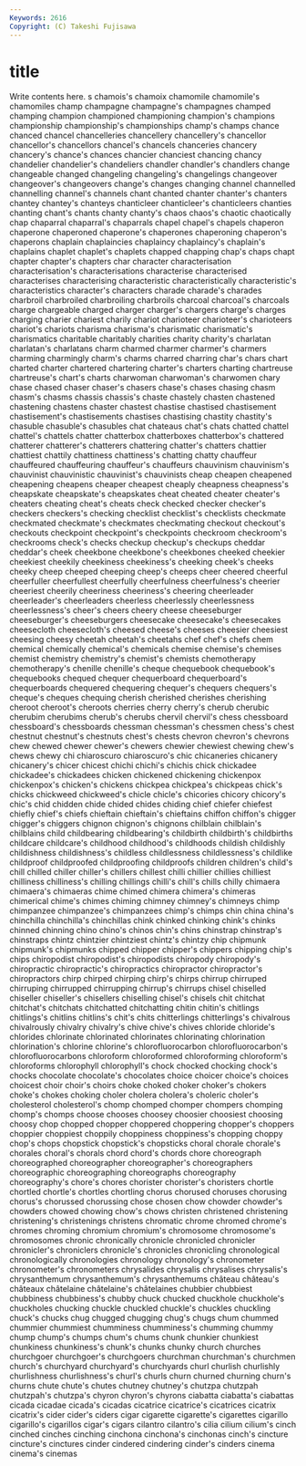 ```yaml
---
Keywords: 2616 
Copyright: (C) Takeshi Fujisawa
---
```


# title

Write contents here.
s chamois's chamoix chamomile chamomile's chamomiles
champ champagne champagne's champagnes champed champing champion championed championing champion's
champions championship championship's championships champ's champs chance chanced chancel chancelleries
chancellery chancellery's chancellor chancellor's chancellors chancel's chancels chanceries chancery chancery's
chance's chances chancier chanciest chancing chancy chandelier chandelier's chandeliers chandler
chandler's chandlers change changeable changed changeling changeling's changelings changeover changeover's
changeovers change's changes changing channel channelled channelling channel's channels chant
chanted chanter chanter's chanters chantey chantey's chanteys chanticleer chanticleer's chanticleers
chanties chanting chant's chants chanty chanty's chaos chaos's chaotic chaotically
chap chaparral chaparral's chaparrals chapel chapel's chapels chaperon chaperone chaperoned
chaperone's chaperones chaperoning chaperon's chaperons chaplain chaplaincies chaplaincy chaplaincy's chaplain's
chaplains chaplet chaplet's chaplets chapped chapping chap's chaps chapt chapter
chapter's chapters char character characterisation characterisation's characterisations characterise characterised characterises
characterising characteristic characteristically characteristic's characteristics character's characters charade charade's charades
charbroil charbroiled charbroiling charbroils charcoal charcoal's charcoals charge chargeable charged
charger charger's chargers charge's charges charging charier chariest charily chariot
charioteer charioteer's charioteers chariot's chariots charisma charisma's charismatic charismatic's charismatics
charitable charitably charities charity charity's charlatan charlatan's charlatans charm charmed
charmer charmer's charmers charming charmingly charm's charms charred charring char's
chars chart charted charter chartered chartering charter's charters charting chartreuse
chartreuse's chart's charts charwoman charwoman's charwomen chary chase chased chaser
chaser's chasers chase's chases chasing chasm chasm's chasms chassis chassis's
chaste chastely chasten chastened chastening chastens chaster chastest chastise chastised
chastisement chastisement's chastisements chastises chastising chastity chastity's chasuble chasuble's chasubles
chat chateaus chat's chats chatted chattel chattel's chattels chatter chatterbox
chatterboxes chatterbox's chattered chatterer chatterer's chatterers chattering chatter's chatters chattier
chattiest chattily chattiness chattiness's chatting chatty chauffeur chauffeured chauffeuring chauffeur's
chauffeurs chauvinism chauvinism's chauvinist chauvinistic chauvinist's chauvinists cheap cheapen cheapened
cheapening cheapens cheaper cheapest cheaply cheapness cheapness's cheapskate cheapskate's cheapskates
cheat cheated cheater cheater's cheaters cheating cheat's cheats check checked
checker checker's checkers checkers's checking checklist checklist's checklists checkmate checkmated
checkmate's checkmates checkmating checkout checkout's checkouts checkpoint checkpoint's checkpoints checkroom
checkroom's checkrooms check's checks checkup checkup's checkups cheddar cheddar's cheek
cheekbone cheekbone's cheekbones cheeked cheekier cheekiest cheekily cheekiness cheekiness's cheeking
cheek's cheeks cheeky cheep cheeped cheeping cheep's cheeps cheer cheered
cheerful cheerfuller cheerfullest cheerfully cheerfulness cheerfulness's cheerier cheeriest cheerily cheeriness
cheeriness's cheering cheerleader cheerleader's cheerleaders cheerless cheerlessly cheerlessness cheerlessness's cheer's
cheers cheery cheese cheeseburger cheeseburger's cheeseburgers cheesecake cheesecake's cheesecakes cheesecloth
cheesecloth's cheesed cheese's cheeses cheesier cheesiest cheesing cheesy cheetah cheetah's
cheetahs chef chef's chefs chem chemical chemically chemical's chemicals chemise
chemise's chemises chemist chemistry chemistry's chemist's chemists chemotherapy chemotherapy's chenille
chenille's cheque chequebook chequebook's chequebooks chequed chequer chequerboard chequerboard's chequerboards
chequered chequering chequer's chequers chequers's cheque's cheques chequing cherish cherished
cherishes cherishing cheroot cheroot's cheroots cherries cherry cherry's cherub cherubic
cherubim cherubims cherub's cherubs chervil chervil's chess chessboard chessboard's chessboards
chessman chessman's chessmen chess's chest chestnut chestnut's chestnuts chest's chests
chevron chevron's chevrons chew chewed chewer chewer's chewers chewier chewiest
chewing chew's chews chewy chi chiaroscuro chiaroscuro's chic chicaneries chicanery
chicanery's chicer chicest chichi chichi's chichis chick chickadee chickadee's chickadees
chicken chickened chickening chickenpox chickenpox's chicken's chickens chickpea chickpea's chickpeas
chick's chicks chickweed chickweed's chicle chicle's chicories chicory chicory's chic's
chid chidden chide chided chides chiding chief chiefer chiefest chiefly
chief's chiefs chieftain chieftain's chieftains chiffon chiffon's chigger chigger's chiggers
chignon chignon's chignons chilblain chilblain's chilblains child childbearing childbearing's childbirth
childbirth's childbirths childcare childcare's childhood childhood's childhoods childish childishly childishness
childishness's childless childlessness childlessness's childlike childproof childproofed childproofing childproofs children
children's child's chill chilled chiller chiller's chillers chillest chilli chillier
chillies chilliest chilliness chilliness's chilling chillings chilli's chill's chills chilly
chimaera chimaera's chimaeras chime chimed chimera chimera's chimeras chimerical chime's
chimes chiming chimney chimney's chimneys chimp chimpanzee chimpanzee's chimpanzees chimp's
chimps chin china china's chinchilla chinchilla's chinchillas chink chinked chinking
chink's chinks chinned chinning chino chino's chinos chin's chins chinstrap
chinstrap's chinstraps chintz chintzier chintziest chintz's chintzy chip chipmunk chipmunk's
chipmunks chipped chipper chipper's chippers chipping chip's chips chiropodist chiropodist's
chiropodists chiropody chiropody's chiropractic chiropractic's chiropractics chiropractor chiropractor's chiropractors chirp
chirped chirping chirp's chirps chirrup chirruped chirruping chirrupped chirrupping chirrup's
chirrups chisel chiselled chiseller chiseller's chisellers chiselling chisel's chisels chit
chitchat chitchat's chitchats chitchatted chitchatting chitin chitin's chitlings chitlings's chitlins
chitlins's chit's chits chitterlings chitterlings's chivalrous chivalrously chivalry chivalry's chive
chive's chives chloride chloride's chlorides chlorinate chlorinated chlorinates chlorinating chlorination
chlorination's chlorine chlorine's chlorofluorocarbon chlorofluorocarbon's chlorofluorocarbons chloroform chloroformed chloroforming chloroform's
chloroforms chlorophyll chlorophyll's chock chocked chocking chock's chocks chocolate chocolate's
chocolates choice choicer choice's choices choicest choir choir's choirs choke
choked choker choker's chokers choke's chokes choking choler cholera cholera's
choleric choler's cholesterol cholesterol's chomp chomped chomper chompers chomping chomp's
chomps choose chooses choosey choosier choosiest choosing choosy chop chopped
chopper choppered choppering chopper's choppers choppier choppiest choppily choppiness choppiness's
chopping choppy chop's chops chopstick chopstick's chopsticks choral chorale chorale's
chorales choral's chorals chord chord's chords chore choreograph choreographed choreographer
choreographer's choreographers choreographic choreographing choreographs choreography choreography's chore's chores chorister
chorister's choristers chortle chortled chortle's chortles chortling chorus chorused choruses
chorusing chorus's chorussed chorussing chose chosen chow chowder chowder's chowders
chowed chowing chow's chows christen christened christening christening's christenings christens
chromatic chrome chromed chrome's chromes chroming chromium chromium's chromosome chromosome's
chromosomes chronic chronically chronicle chronicled chronicler chronicler's chroniclers chronicle's chronicles
chronicling chronological chronologically chronologies chronology chronology's chronometer chronometer's chronometers chrysalides
chrysalis chrysalises chrysalis's chrysanthemum chrysanthemum's chrysanthemums château château's châteaux châtelaine
châtelaine's châtelaines chubbier chubbiest chubbiness chubbiness's chubby chuck chucked chuckhole
chuckhole's chuckholes chucking chuckle chuckled chuckle's chuckles chuckling chuck's chucks
chug chugged chugging chug's chugs chum chummed chummier chummiest chumminess
chumminess's chumming chummy chump chump's chumps chum's chums chunk chunkier
chunkiest chunkiness chunkiness's chunk's chunks chunky church churches churchgoer churchgoer's
churchgoers churchman churchman's churchmen church's churchyard churchyard's churchyards churl churlish
churlishly churlishness churlishness's churl's churls churn churned churning churn's churns
chute chute's chutes chutney chutney's chutzpa chutzpah chutzpah's chutzpa's chyron
chyron's chyrons ciabatta ciabatta's ciabattas cicada cicadae cicada's cicadas cicatrice
cicatrice's cicatrices cicatrix cicatrix's cider cider's ciders cigar cigarette cigarette's
cigarettes cigarillo cigarillo's cigarillos cigar's cigars cilantro cilantro's cilia cilium
cilium's cinch cinched cinches cinching cinchona cinchona's cinchonas cinch's cincture
cincture's cinctures cinder cindered cindering cinder's cinders cinema cinema's cinemas
